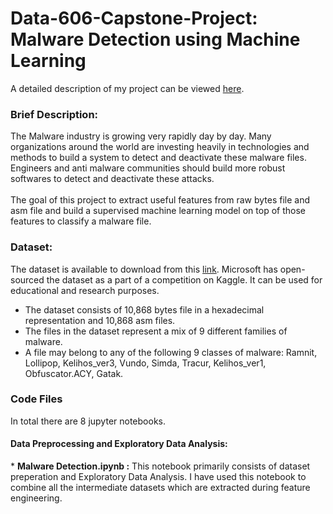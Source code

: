 # Data-606-Capstone-Project: Malware Detection using Machine Learning

A detailed description of my project can be viewed <a href="https://sites.google.com/umbc.edu/data606/spring-21-section-2/nikhil-goparapu?authuser=0">here</a>. <br>

<h3>Brief Description:</h3>
    The Malware industry is growing very rapidly day by day. Many organizations around the world are investing heavily in technologies and methods to build a system to detect and deactivate these malware files. Engineers and anti malware communities should build more robust softwares to detect and deactivate these attacks.<br>
<br>   
The goal of this project to extract useful features from raw bytes file and asm file and build a supervised machine learning model on top of those features to classify a malware file.<br>


<h3>Dataset:</h3>
The dataset is available to download from this <a href="https://www.kaggle.com/c/malware-classification/data">link</a>. Microsoft has open-sourced the dataset as a part of a competition on Kaggle. It can be used for educational and research purposes. <br>

* The dataset consists of 10,868 bytes file in a hexadecimal representation and 10,868 asm files.<br>
* The files in the dataset represent a mix of 9 different families of malware.<br>
* A file may belong to any of the following 9 classes of malware: Ramnit, Lollipop, Kelihos_ver3, Vundo, Simda, Tracur, Kelihos_ver1, Obfuscator.ACY, Gatak.<br>

<h3>Code Files</h3>
In total there are 8 jupyter notebooks.<br>

<h4>Data Preprocessing and Exploratory Data Analysis:</h4>
* <b>Malware Detection.ipynb :</b> This notebook primarily consists of dataset preperation and Exploratory Data Analysis. I have used this notebook to combine all the intermediate datasets which are extracted during feature engineering.
